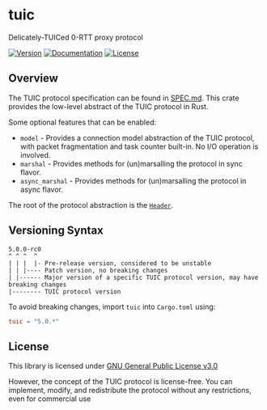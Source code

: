 # tuic

Delicately-TUICed 0-RTT proxy protocol

[![Version](https://img.shields.io/crates/v/tuic.svg?style=flat)](https://crates.io/crates/tuic)
[![Documentation](https://img.shields.io/badge/docs-release-brightgreen.svg?style=flat)](https://docs.rs/tuic)
[![License](https://img.shields.io/crates/l/tuic.svg?style=flat)](https://github.com/EAimTY/tuic/blob/dev/LICENSE)

## Overview

The TUIC protocol specification can be found in [SPEC.md](https://github.com/EAimTY/tuic/blob/dev/SPEC.md). This crate provides the low-level abstract of the TUIC protocol in Rust.

Some optional features that can be enabled:

- `model` - Provides a connection model abstraction of the TUIC protocol, with packet fragmentation and task counter built-in. No I/O operation is involved.
- `marshal` - Provides methods for (un)marsalling the protocol in sync flavor.
- `async_marshal` - Provides methods for (un)marsalling the protocol in async flavor.

The root of the protocol abstraction is the [`Header`](https://docs.rs/tuic/latest/tuic/enum.Header.html).

## Versioning Syntax

```text
5.0.0-rc0
^ ^ ^  ^
| | |  |- Pre-release version, considered to be unstable
| | |---- Patch version, no breaking changes
| |------ Major version of a specific TUIC protocol version, may have breaking changes
|-------- TUIC protocol version
```

To avoid breaking changes, import `tuic` into `Cargo.toml` using:

```toml
tuic = "5.0.*"
```

## License

This library is licensed under [GNU General Public License v3.0](https://github.com/EAimTY/tuic/blob/dev/LICENSE)

However, the concept of the TUIC protocol is license-free. You can implement, modify, and redistribute the protocol without any restrictions, even for commercial use
